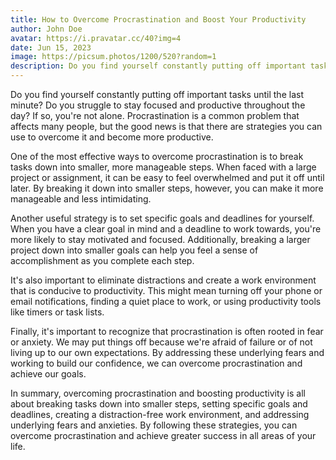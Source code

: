 ```yaml
---
title: How to Overcome Procrastination and Boost Your Productivity
author: John Doe
avatar: https://i.pravatar.cc/40?img=4
date: Jun 15, 2023
image: https://picsum.photos/1200/520?random=1
description: Do you find yourself constantly putting off important tasks until the last minute? Do you struggle to stay focused and productive throughout the day? If so, you're not alone.
---
```

Do you find yourself constantly putting off important tasks until the last minute? Do you struggle to stay focused and productive throughout the day? If so, you're not alone. Procrastination is a common problem that affects many people, but the good news is that there are strategies you can use to overcome it and become more productive.

One of the most effective ways to overcome procrastination is to break tasks down into smaller, more manageable steps. When faced with a large project or assignment, it can be easy to feel overwhelmed and put it off until later. By breaking it down into smaller steps, however, you can make it more manageable and less intimidating.

Another useful strategy is to set specific goals and deadlines for yourself. When you have a clear goal in mind and a deadline to work towards, you're more likely to stay motivated and focused. Additionally, breaking a larger project down into smaller goals can help you feel a sense of accomplishment as you complete each step.

It's also important to eliminate distractions and create a work environment that is conducive to productivity. This might mean turning off your phone or email notifications, finding a quiet place to work, or using productivity tools like timers or task lists.

Finally, it's important to recognize that procrastination is often rooted in fear or anxiety. We may put things off because we're afraid of failure or of not living up to our own expectations. By addressing these underlying fears and working to build our confidence, we can overcome procrastination and achieve our goals.

In summary, overcoming procrastination and boosting productivity is all about breaking tasks down into smaller steps, setting specific goals and deadlines, creating a distraction-free work environment, and addressing underlying fears and anxieties. By following these strategies, you can overcome procrastination and achieve greater success in all areas of your life.